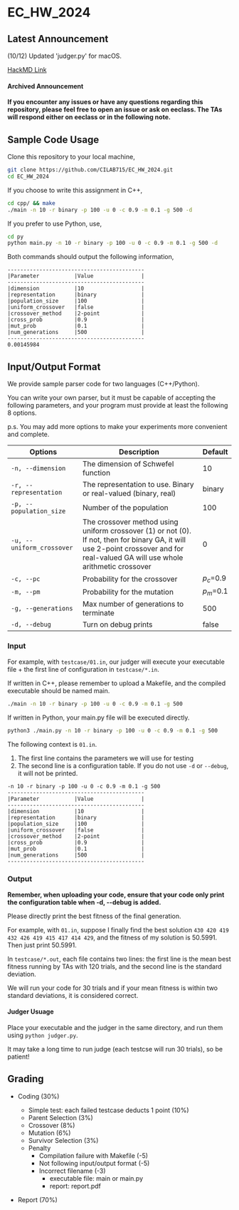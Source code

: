 # EC_HW_2024

## Latest Announcement
(10/12) Updated 'judger.py' for macOS.

[HackMD Link](https://hackmd.io/@4UDDOpeNS8G39Ake7fKULg/ryHb6gVkkl)
  
#### Archived Announcement
**If you encounter any issues or have any questions regarding this repository, please feel free to open an issue or ask on eeclass. The TAs will respond either on eeclass or in the following note.**

## Sample Code Usage
Clone this repository to your local machine,
```bash
git clone https://github.com/CILAB715/EC_HW_2024.git
cd EC_HW_2024
```
If you choose to write this assignment in C++,
```bash
cd cpp/ && make
./main -n 10 -r binary -p 100 -u 0 -c 0.9 -m 0.1 -g 500 -d
```
If you prefer to use Python, use,
```bash
cd py
python main.py -n 10 -r binary -p 100 -u 0 -c 0.9 -m 0.1 -g 500 -d
```
Both commands should output the following information,
```
-------------------------------------------
|Parameter           |Value               |
-------------------------------------------
|dimension           |10                  |
|representation      |binary              |
|population_size     |100                 |
|uniform_crossover   |false               |
|crossover_method    |2-point             |
|cross_prob          |0.9                 |
|mut_prob            |0.1                 |
|num_generations     |500                 |
-------------------------------------------
0.00145984
```
## Input/Output Format
We provide sample parser code for two languages (C++/Python). 

You can write your own parser, but it must be capable of accepting the following parameters, and your program must provide at least the following 8 options. 

p.s. You may add more options to make your experiments more convenient and complete.

| Options       | Description | Default |
| ------------- | ----------- | ------- |
| `-n, --dimension` | The dimension of Schwefel function | 10 |
| `-r, --representation`    | The representation to use. Binary or real-valued (binary, real) | binary |
| `-p, --population_size`	  |  Number of the population |100 |
| `-u, --uniform_crossover`  | The crossover method using uniform crossover (1) or not (0). If not, then for binary GA, it will use 2-point crossover and for real-valued GA will use whole arithmetic crossover | 0 |
| `-c, --pc` |	Probability for the crossover | $p_c$=0.9 |
| `-m, --pm` |	Probability for the mutation  |  $p_m$=0.1 |
| `-g, --generations`  |  Max number of generations to terminate | 500 |
| `-d, --debug`        | Turn on debug prints | false |

### Input
For example, with `testcase/01.in`, our judger will execute your executable file + the first line of configuration in `testcase/*.in`.

If written in C++, please remember to upload a Makefile, and the compiled executable should be named main.
```bash
./main -n 10 -r binary -p 100 -u 0 -c 0.9 -m 0.1 -g 500
```
If written in Python, your main.py file will be executed directly.
```bash
python3 ./main.py -n 10 -r binary -p 100 -u 0 -c 0.9 -m 0.1 -g 500
```
The following context is `01.in`. 
1. The first line contains the parameters we will use for testing
2. The second line is a configuration table. If you do not use `-d` or `--debug`, it will not be printed.
```
-n 10 -r binary -p 100 -u 0 -c 0.9 -m 0.1 -g 500
-------------------------------------------
|Parameter           |Value               |
-------------------------------------------
|dimension           |10                  |
|representation      |binary              |
|population_size     |100                 |
|uniform_crossover   |false               |
|crossover_method    |2-point             |
|cross_prob          |0.9                 |
|mut_prob            |0.1                 |
|num_generations     |500                 |
-------------------------------------------
```
### Output
**Remember, when uploading your code, ensure that your code only print the configuration table when -d, --debug is added.**

Please directly print the best fitness of the final generation.

For example, with `01.in`, suppose I finally find the best solution `430 420 419 432 426 419 415 417 414 429`, and the fitness of my solution is 50.5991.
Then just print 50.5991.

In `testcase/*.out`, each file contains two lines: the first line is the mean best fitness running by TAs with 120 trials, and the second line is the standard deviation.
  
We will run your code for 30 trials and if your mean fitness is within two standard deviations, it is considered correct. 
#### Judger Usuage
Place your executable and the judger in the same directory, and run them using `python judger.py`. 

It may take a long time to run judge (each testcse will run 30 trials), so be patient!

## Grading 
- Coding (30%)
  - Simple test: each failed testcase deducts 1 point (10%)
  - Parent Selection (3%)
  - Crossover (8%)
  - Mutation (6%)
  - Survivor Selection (3%)
  - Penalty
    - Compilation failure with Makefile (-5)
    - Not following input/output format (-5)
    - Incorrect filename (-3)
      - executable file: main or main.py
      - report: report.pdf

- Report (70%)
